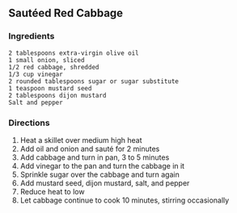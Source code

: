 Sautéed Red Cabbage
------------------

### Ingredients

    2 tablespoons extra-virgin olive oil
    1 small onion, sliced
    1/2 red cabbage, shredded
    1/3 cup vinegar
    2 rounded tablespoons sugar or sugar substitute
    1 teaspoon mustard seed
    2 tablespoons dijon mustard
    Salt and pepper

### Directions
1. Heat a skillet over medium high heat
2. Add oil and onion and sauté for 2 minutes
3. Add cabbage and turn in pan, 3 to 5 minutes
4. Add vinegar to the pan and turn the cabbage in it
5. Sprinkle sugar over the cabbage and turn again
6. Add mustard seed, dijon mustard, salt, and pepper
7. Reduce heat to low
8. Let cabbage continue to cook 10 minutes, stirring occasionally
